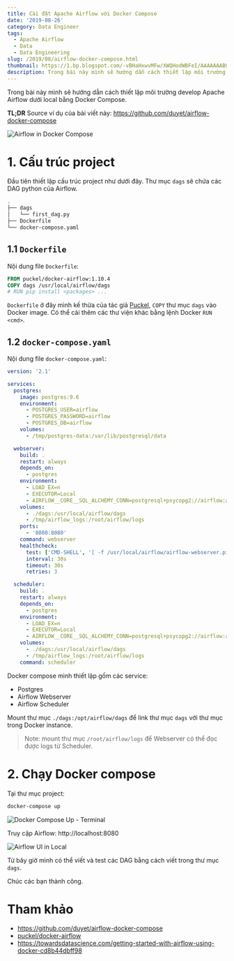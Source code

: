 ```yaml
---
title: Cài đặt Apache Airflow với Docker Compose
date: '2019-08-26'
category: Data Engineer
tags:
  - Apache Airflow
  - Data
  - Data Engineering
slug: /2019/08/airflow-docker-compose.html
thumbnail: https://1.bp.blogspot.com/-vBHaHxwvMFw/XWQHodWBFeI/AAAAAAABGCg/Hdlx-I1PSx8_Gip6o7N_2mejUSsT2TCigCLcBGAs/s1600/Screen%2BShot%2B2019-08-26%2Bat%2B11.22.59%2BPM.png
description: Trong bài này mình sẽ hướng dẫn cách thiết lập môi trường develop Apache Airflow dưới local bằng Docker Compose.
---
```


Trong bài này mình sẽ hướng dẫn cách thiết lập môi trường develop Apache Airflow dưới local bằng Docker Compose.

**TL;DR** Source ví dụ của bài viết này: https://github.com/duyet/airflow-docker-compose

![Airflow in Docker Compose](https://1.bp.blogspot.com/-vBHaHxwvMFw/XWQHodWBFeI/AAAAAAABGCg/Hdlx-I1PSx8_Gip6o7N_2mejUSsT2TCigCLcBGAs/s1600/Screen%2BShot%2B2019-08-26%2Bat%2B11.22.59%2BPM.png)

# 1. Cấu trúc project

Đầu tiên thiết lập cấu trúc project như dưới đây. Thư mục `dags` sẽ chứa các DAG python của Airflow.

```bash
.
├── dags
│   └── first_dag.py
├── Dockerfile
└── docker-compose.yaml
```

## 1.1 `Dockerfile`

Nội dung file `Dockerfile`:

```dockerfile
FROM puckel/docker-airflow:1.10.4
COPY dags /usr/local/airflow/dags
# RUN pip install <packages> ...
```

`Dockerfile` ở đây mình kế thừa của tác giả [Puckel](https://github.com/puckel/docker-airflow), `COPY` thư mục `dags` vào Docker image. Có thể cài thêm các thư viện khác bằng lệnh Docker `RUN <cmd>`.

## 1.2 `docker-compose.yaml`

Nội dung file `docker-compose.yaml`:

```yaml
version: '2.1'

services:
  postgres:
    image: postgres:9.6
    environment:
      - POSTGRES_USER=airflow
      - POSTGRES_PASSWORD=airflow
      - POSTGRES_DB=airflow
    volumes:
      - /tmp/postgres-data:/var/lib/postgresql/data

  webserver:
    build: .
    restart: always
    depends_on:
      - postgres
    environment:
      - LOAD_EX=n
      - EXECUTOR=Local
      - AIRFLOW__CORE__SQL_ALCHEMY_CONN=postgresql+psycopg2://airflow:airflow@postgres:5432/airflow
    volumes:
      - ./dags:/usr/local/airflow/dags
      - /tmp/airflow_logs:/root/airflow/logs
    ports:
      - '8080:8080'
    command: webserver
    healthcheck:
      test: ['CMD-SHELL', '[ -f /usr/local/airflow/airflow-webserver.pid ]']
      interval: 30s
      timeout: 30s
      retries: 3

  scheduler:
    build: .
    restart: always
    depends_on:
      - postgres
    environment:
      - LOAD_EX=n
      - EXECUTOR=Local
      - AIRFLOW__CORE__SQL_ALCHEMY_CONN=postgresql+psycopg2://airflow:airflow@postgres:5432/airflow
    volumes:
      - ./dags:/usr/local/airflow/dags
      - /tmp/airflow_logs:/root/airflow/logs
    command: scheduler
```

Docker compose mình thiết lập gồm các service:

- Postgres
- Airflow Webserver
- Airflow Scheduler

Mount thư mục `./dags:/opt/airflow/dags` để link thư mục `dags` với thư mục trong Docker instance.

> Note: mount thư mục `/root/airflow/logs` để Webserver có thể đọc được logs từ Scheduler.

# 2. Chạy Docker compose

Tại thư mục project:

```bash
docker-compose up
```

![Docker Compose Up - Terminal](https://1.bp.blogspot.com/-ITYnJ2ylqug/XWQGI_t08CI/AAAAAAABGCM/NjRtqyCsJlYw1mWgdVYzkNX1bqBTSf47QCLcBGAs/s1600/Screen%2BShot%2B2019-08-26%2Bat%2B11.12.49%2BPM.png)

Truy cập Airflow: http://localhost:8080

![Airflow UI in Local](https://1.bp.blogspot.com/-odCDCFx2JsY/XWQG6olVq7I/AAAAAAABGCU/9qEsVmVoMGwMgja_aifZlrU8vUk5ZIeVgCLcBGAs/s1600/Screen%2BShot%2B2019-08-26%2Bat%2B11.20.36%2BPM.png)

Từ bây giờ mình có thể viết và test các DAG bằng cách viết trong thư mục `dags`.

Chúc các bạn thành công.

# Tham khảo

- https://github.com/duyet/airflow-docker-compose
- [puckel/docker-airflow](https://github.com/puckel/docker-airflow)
- https://towardsdatascience.com/getting-started-with-airflow-using-docker-cd8b44dbff98
